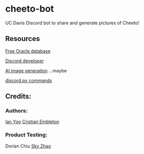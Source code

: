 # cheeto-bot

UC Davis Discord bot to share and generate pictures of Cheeto!

## Resources

[Free Oracle database](https://www.oracle.com/database/technologies/appdev/xe.html)

[Discord developer](https://discord.com/developers/applications)

[AI image generation](https://stablediffusion.gigantic.work/) ...maybe

[discord.py commands](https://discordpy.readthedocs.io/en/latest/ext/commands/commands.html)

## Credits:

### Authors:

[Ian Yoo](https://github.com/yooian)
[Cristian Embleton](https://github.com/C3viche)

### Product Testing:

Dorian Chiu
[Sky Zhao](https://github.com/skyz04)
